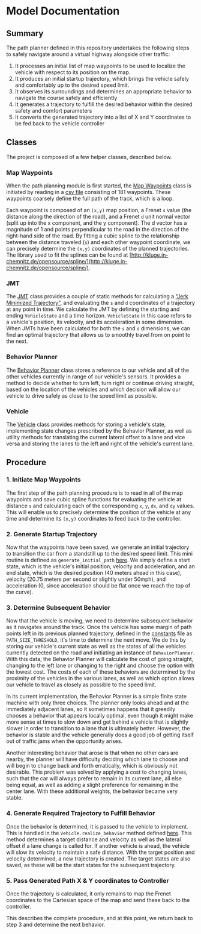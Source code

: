 # Model Documentation

## Summary

The path planner defined in this repository undertakes the following steps to safely navigate around a virtual highway alongside other traffic:

  1. It processes an initial list of map waypoints to be used to localize the vehicle with respect to its position on the map.
  1. It produces an initial startup trajectory, which brings the vehicle safely and comfortably up to the desired speed limit.
  1. It observes its surroundings and determines an appropriate behavior to navigate the course safely and efficiently
  1. It generates a trajectory to fulfill the desired behavior within the desired safety and comfort parameters
  1. It converts the generated trajectory into a list of X and Y coordinates to be fed back to the vehicle controller

## Classes

The project is composed of a few helper classes, described below.

### Map Waypoints

When the path planning module is first started, the [Map Waypoints](src/map-waypoints.h) class is initiated by reading in a [csv file](data/highway_map.csv) consisting of 181 waypoints. These waypoints coarsely define the full path of the track, which is a loop.

Each waypoint is composed of an `(x,y)` map position, a Frenet `s` value (the distance along the direction of the road), and a Frenet `d` unit normal vector (split up into the x component, and the y component). The d vector has a magnitude of 1 and points perpendicular to the road in the direction of the right-hand side of the road. By fitting a cubic spline to the relationship between the distance traveled (`s`) and each other waypoint coordinate, we can precisely determine the `(x,y)` coordinates of the planned trajectories. The library used to fit the splines can be found at [http://kluge.in-chemnitz.de/opensource/spline/](http://kluge.in-chemnitz.de/opensource/spline/).

### JMT

The [JMT](src/jmt.h) class provides a couple of static methods for calculating a ["Jerk Minimized Trajectory"](http://www.shadmehrlab.org/book/minimum_jerk/minimumjerk.htm), and evaluating the `s` and `d` coordinates of a trajectory at any point in time. We calculate the JMT by defining the starting and ending `VehicleState` and a time horizon. `VehicleState` in this case refers to a vehicle's position, its velocity, and its acceleration in some dimension. When JMTs have been calculated for both the `s` and `d` dimensions, we can find an optimal trajectory that allows us to smoothly travel from on point to the next.

### Behavior Planner

The [Behavior Planner](src/behavior-planner.h) class stores a reference to our vehicle and all of the other vehicles currently in range of our vehicle's sensors. It provides a method to decide whether to turn left, turn right or continue driving straight, based on the location of the vehicles and which decision will allow our vehicle to drive safely as close to the speed limit as possible.

### Vehicle

The [Vehicle](src/vehicle.h) class provides methods for storing a vehicle's state, implementing state changes prescribed by the Behavior Planner, as well as utility methods for translating the current lateral offset to a lane and vice versa and storing the lanes to the left and right of the vehicle's current lane.

## Procedure

### 1. Initiate Map Waypoints

The first step of the path planning procedure is to read in all of the map waypoints and save cubic spline functions for evaluating the vehicle at distance `s` and calculating each of the corresponding `x`, `y`, `dx`, and `dy` values. This will enable us to precisely determine the position of the vehicle at any time and determine its `(x,y)` coordinates to feed back to the controller.

### 2. Generate Startup Trajectory

Now that the waypoints have been saved, we generate an initial trajectory to transition the car from a standstill up to the desired speed limit. This mini routine is defined as `generate_initial_path` [here](src/main.cpp#L36). We simply define a start state, which is the vehicle's initial position, velocity and acceleration, and an end state, which is the desired position (40 meters ahead in this case), velocity (20.75 meters per second or slightly under 50mph), and acceleration (0, since acceleration should be flat once we reach the top of the curve).

### 3. Determine Subsequent Behavior

Now that the vehicle is moving, we need to determine subsequent behavior as it navigates around the track. Once the vehicle has some margin of path points left in its previous planned trajectory, defined in the [constants](src/constants.h) file as `PATH_SIZE_THRESHOLD`, it's time to determine the next move. We do this by storing our vehicle's current state as well as the states of all the vehicles currently detected on the road and initiating an instance of `BehaviorPlanner`. With this data, the Behavior Planner will calculate the cost of going straight, changing to the left lane or changing to the right and choose the option with the lowest cost. The costs of each of these behaviors are determined by the proximity of the vehicles in the various lanes, as well as which option allows our vehicle to travel as closely as possible to the speed limit.

In its current implementation, the Behavior Planner is a simple finite state machine with only three choices. The planner only looks ahead and at the immediately adjacent lanes, so it sometimes happens that it greedily chooses a behavior that appears locally optimal, even though it might make more sense at times to slow down and get behind a vehicle that is slightly slower in order to transition to a lane that is ultimately better. However, the behavior is stable and the vehicle generally does a good job of getting itself out of traffic jams when the opportunity arises.

Another interesting behavior that arose is that when no other cars are nearby, the planner will have difficulty deciding which lane to choose and will begin to change back and forth erratically, which is obviously not desirable. This problem was solved by applying a cost to changing lanes, such that the car will always prefer to remain in its current lane, all else being equal, as well as adding a slight preference for remaining in the center lane. With these additional weights, the behavior became very stable.

### 4. Generate Required Trajectory to Fulfill Behavior

Once the behavior is determined, it is passed to the vehicle to implement. This is handled in the `Vehicle.realize_behavior` method defined [here](src/vehicle.cpp#L23). This method determines a target distance and velocity as well as the lateral offset if a lane change is called for. If another vehicle is ahead, the vehicle will slow its velocity to maintain a safe distance. With the target position and velocity determined, a new trajectory is created. The target states are also saved, as these will be the start states for the subsequent trajectory.

### 5. Pass Generated Path X & Y coordinates to Controller

Once the trajectory is calculated, it only remains to map the Frenet coordinates to the Cartesian space of the map and send these back to the controller.

This describes the complete procedure, and at this point, we return back to step 3 and determine the next behavior.
